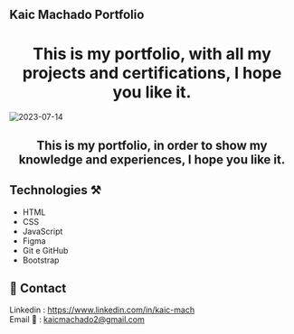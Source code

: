 ## Kaic Machado Portfolio

<h1 align="center">This is my portfolio, with all my projects and certifications, I hope you like it.</h1>

![2023-07-14](https://github.com/KaicMachado/MeuPortfolio/assets/108227456/086f5048-51f2-4c1a-a6ac-b2393cfd0651)


## <h2 align="center">This is my portfolio, in order to show my knowledge and experiences, I hope you like it.</h2>

## Technologies ⚒
- HTML
- CSS
- JavaScript
- Figma
- Git e GitHub
- Bootstrap

## 📱 Contact 
Linkedin : [https://www.linkedin.com/in/kaic-mach ](https://www.linkedin.com/in/kaicmachado/)<br>
Email 📧 : kaicmachado2@gmail.com
